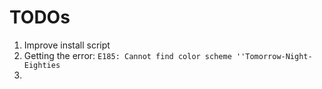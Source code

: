 # TODOs

1. Improve install script
2. Getting the error: `E185: Cannot find color scheme ''Tomorrow-Night-Eighties`
3. 
